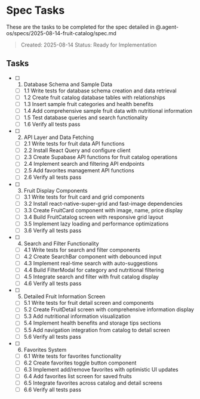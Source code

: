 # Spec Tasks

These are the tasks to be completed for the spec detailed in @.agent-os/specs/2025-08-14-fruit-catalog/spec.md

> Created: 2025-08-14
> Status: Ready for Implementation

## Tasks

- [ ] 1. Database Schema and Sample Data
  - [ ] 1.1 Write tests for database schema creation and data retrieval
  - [ ] 1.2 Create fruit catalog database tables with relationships
  - [ ] 1.3 Insert sample fruit categories and health benefits
  - [ ] 1.4 Add comprehensive sample fruit data with nutritional information
  - [ ] 1.5 Test database queries and search functionality
  - [ ] 1.6 Verify all tests pass

- [ ] 2. API Layer and Data Fetching
  - [ ] 2.1 Write tests for fruit data API functions
  - [ ] 2.2 Install React Query and configure client
  - [ ] 2.3 Create Supabase API functions for fruit catalog operations
  - [ ] 2.4 Implement search and filtering API endpoints
  - [ ] 2.5 Add favorites management API functions
  - [ ] 2.6 Verify all tests pass

- [ ] 3. Fruit Display Components
  - [ ] 3.1 Write tests for fruit card and grid components
  - [ ] 3.2 Install react-native-super-grid and fast-image dependencies
  - [ ] 3.3 Create FruitCard component with image, name, price display
  - [ ] 3.4 Build FruitCatalog screen with responsive grid layout
  - [ ] 3.5 Implement lazy loading and performance optimizations
  - [ ] 3.6 Verify all tests pass

- [ ] 4. Search and Filter Functionality
  - [ ] 4.1 Write tests for search and filter components
  - [ ] 4.2 Create SearchBar component with debounced input
  - [ ] 4.3 Implement real-time search with auto-suggestions
  - [ ] 4.4 Build FilterModal for category and nutritional filtering
  - [ ] 4.5 Integrate search and filter with fruit catalog display
  - [ ] 4.6 Verify all tests pass

- [ ] 5. Detailed Fruit Information Screen
  - [ ] 5.1 Write tests for fruit detail screen and components
  - [ ] 5.2 Create FruitDetail screen with comprehensive information display
  - [ ] 5.3 Add nutritional information visualization
  - [ ] 5.4 Implement health benefits and storage tips sections
  - [ ] 5.5 Add navigation integration from catalog to detail screen
  - [ ] 5.6 Verify all tests pass

- [ ] 6. Favorites System
  - [ ] 6.1 Write tests for favorites functionality
  - [ ] 6.2 Create favorites toggle button component
  - [ ] 6.3 Implement add/remove favorites with optimistic UI updates
  - [ ] 6.4 Add favorites list screen for saved fruits
  - [ ] 6.5 Integrate favorites across catalog and detail screens
  - [ ] 6.6 Verify all tests pass